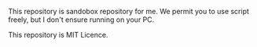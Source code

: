 This repository is sandobox repository for me. 
We permit you to use script freely, but I don't ensure running on your PC. 

This repository is MIT Licence. 
